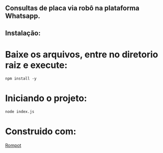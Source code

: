 ## Consultas de placa via robô na plataforma Whatsapp.

## Instalação:

# Baixe os arquivos, entre no diretorio raiz e execute:
```
npm install -y
```

# Iniciando o projeto:
```
node index.js
```

# Construido com:
[Rompot](https://github.com/laxeder/rompot)

